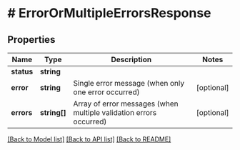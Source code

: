 # # ErrorOrMultipleErrorsResponse

## Properties

Name | Type | Description | Notes
------------ | ------------- | ------------- | -------------
**status** | **string** |  |
**error** | **string** | Single error message (when only one error occurred) | [optional]
**errors** | **string[]** | Array of error messages (when multiple validation errors occurred) | [optional]

[[Back to Model list]](../../README.md#models) [[Back to API list]](../../README.md#endpoints) [[Back to README]](../../README.md)
